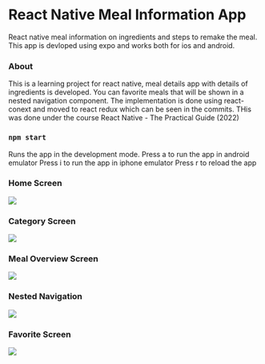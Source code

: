 # React Native Meal Information App

React native meal information on ingredients and steps to remake the meal.
This app is devloped using expo and works both for ios and android.

### About

This is a learning project for react native, meal details app with details of ingredients is developed.
You can favorite meals that will be shown in a nested navigation component.
The implementation is done using react-conext and moved to react redux which can be seen in the commits.
THis was done under the course React Native - The Practical Guide (2022)

### `npm start`

Runs the app in the development mode.
Press a to run the app in android emulator
Press i to run the app in iphone emulator
Press r to reload the app

### Home Screen

![](/assets/images/home-all-categories.png)


### Category Screen

![](/assets/images/category-detail.png)


### Meal Overview Screen

![](/assets/images/detail-view.png)


### Nested Navigation

![](/assets/images/nested-navigation.png)


### Favorite Screen

![](/assets/images/favorites-view.png)
